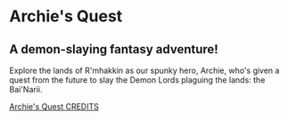 # Archie's Quest
## A demon-slaying fantasy adventure!
Explore the lands of R'mhakkin as our spunky hero, Archie, who's given a quest from the future to slay the Demon Lords plaguing the lands: the Bai'Narii.

[Archie's Quest CREDITS](./hack_credits.md)
